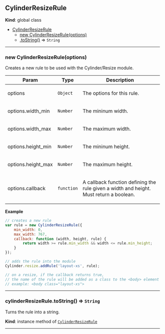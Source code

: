 <a name="CylinderResizeRule"></a>

## CylinderResizeRule
**Kind**: global class  

* [CylinderResizeRule](#CylinderResizeRule)
    * [new CylinderResizeRule(options)](#new_CylinderResizeRule_new)
    * [.toString()](#CylinderResizeRule+toString) ⇒ <code>String</code>


* * *

<a name="new_CylinderResizeRule_new"></a>

### new CylinderResizeRule(options)
Creates a new rule to be used with the Cylinder/Resize module.

<table>
  <thead>
    <tr>
      <th>Param</th><th>Type</th><th>Description</th>
    </tr>
  </thead>
  <tbody>
<tr>
    <td>options</td><td><code>Object</code></td><td><p>The options for this rule.</p>
</td>
    </tr><tr>
    <td>options.width_min</td><td><code>Number</code></td><td><p>The mininum width.</p>
</td>
    </tr><tr>
    <td>options.width_max</td><td><code>Number</code></td><td><p>The maximum width.</p>
</td>
    </tr><tr>
    <td>options.height_min</td><td><code>Number</code></td><td><p>The mininum height.</p>
</td>
    </tr><tr>
    <td>options.height_max</td><td><code>Number</code></td><td><p>The maximum height.</p>
</td>
    </tr><tr>
    <td>options.callback<Number,Number,CylinderResizeRule></td><td><code>function</code></td><td><p>A callback function defining the rule given a width and height. Must return a boolean.</p>
</td>
    </tr>  </tbody>
</table>

**Example**  
```js
// creates a new rulevar rule = new CylinderResizeRule({    min_width: 0,    max_width: 767,    callback: function (width, height, rule) {        return width >= rule.min_width && width <= rule.min_height;    }});// adds the rule into the moduleCylinder.resize.addRule('layout-xs', rule);// on a resize, if the callback returns true,// the name of the rule will be added as a class to the <body> element// example: <body class="layout-xs">
```

* * *

<a name="CylinderResizeRule+toString"></a>

### cylinderResizeRule.toString() ⇒ <code>String</code>
Turns the rule into a string.

**Kind**: instance method of <code>[CylinderResizeRule](#CylinderResizeRule)</code>  

* * *

